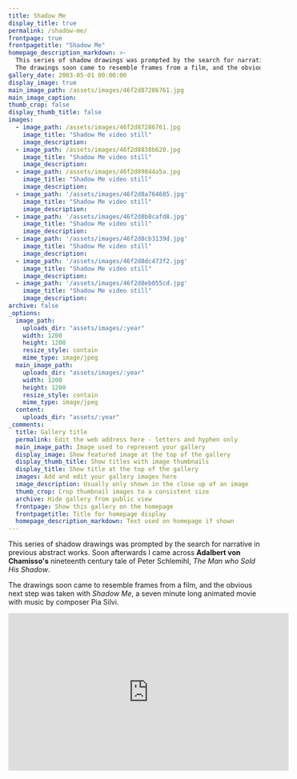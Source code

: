```yaml
---
title: Shadow Me
display_title: true
permalink: /shadow-me/
frontpage: true
frontpagetitle: "Shadow Me"
homepage_description_markdown: >-
  This series of shadow drawings was prompted by the search for narrative in previous abstract works. Soon afterwards I came across **Adalbert von Chamisso's** nineteenth century tale of Peter Schlemihl, *The Man who Sold His Shadow*.
  The drawings soon came to resemble frames from a film, and the obvious next step was taken with *Shadow Me*, a seven minute long animated movie with music by composer Pia Silvi.
gallery_date: 2003-05-01 00:00:00
display_image: true
main_image_path: /assets/images/46f2d87286761.jpg
main_image_caption:
thumb_crop: false
display_thumb_title: false
images:
  - image_path: /assets/images/46f2d87286761.jpg
    image_title: "Shadow Me video still"
    image_description: 
  - image_path: /assets/images/46f2d8838b620.jpg
    image_title: "Shadow Me video still"
    image_description: 
  - image_path: /assets/images/46f2d89844a5a.jpg
    image_title: "Shadow Me video still"
    image_description: 
  - image_path: '/assets/images/46f2d8a764685.jpg'
    image_title: "Shadow Me video still"
    image_description: 
  - image_path: '/assets/images/46f2d8b8cafd8.jpg'
    image_title: "Shadow Me video still"
    image_description: 
  - image_path: '/assets/images/46f2d8cb3139d.jpg'
    image_title: "Shadow Me video still"
    image_description: 
  - image_path: '/assets/images/46f2d8dc473f2.jpg'
    image_title: "Shadow Me video still"
    image_description: 
  - image_path: '/assets/images/46f2d8eb055cd.jpg'
    image_title: "Shadow Me video still"
    image_description: 
archive: false
_options:
  image_path:
    uploads_dir: "assets/images/:year"
    width: 1200
    height: 1200
    resize_style: contain
    mime_type: image/jpeg
  main_image_path:
    uploads_dir: "assets/images/:year"
    width: 1200
    height: 1200
    resize_style: contain
    mime_type: image/jpeg
  content:
    uploads_dir: "assets/:year"
_comments:
  title: Gallery title
  permalink: Edit the web address here - letters and hyphen only
  main_image_path: Image used to represent your gallery
  display_image: Show featured image at the top of the gallery
  display_thumb_title: Show titles with image thumbnails
  display_title: Show title at the top of the gallery
  images: Add and edit your gallery images here
  image_description: Usually only shown in the close up of an image
  thumb_crop: Crop thumbnail images to a consistent size
  archive: Hide gallery from public view
  frontpage: Show this gallery on the homepage
  frontpagetitle: Title for homepage display
  homepage_description_markdown: Text used on homepage if shown
---
```

This series of shadow drawings was prompted by the search for narrative in previous abstract works. Soon afterwards I came across **Adalbert von Chamisso's** nineteenth century tale of Peter Schlemihl, *The Man who Sold His Shadow*.

The drawings soon came to resemble frames from a film, and the obvious next step was taken with *Shadow Me*, a seven minute long animated movie with music by composer Pia Silvi.

<iframe width="560" height="315" src="https://www.youtube-nocookie.com/embed/Q4eCsQmbquQ" title="YouTube video player" frameborder="0" allow="accelerometer; autoplay; clipboard-write; encrypted-media; gyroscope; picture-in-picture" allowfullscreen></iframe>
